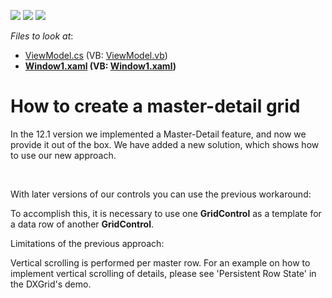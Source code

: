 <!-- default badges list -->
![](https://img.shields.io/endpoint?url=https://codecentral.devexpress.com/api/v1/VersionRange/128649296/12.1.4%2B)
[![](https://img.shields.io/badge/Open_in_DevExpress_Support_Center-FF7200?style=flat-square&logo=DevExpress&logoColor=white)](https://supportcenter.devexpress.com/ticket/details/E1000)
[![](https://img.shields.io/badge/📖_How_to_use_DevExpress_Examples-e9f6fc?style=flat-square)](https://docs.devexpress.com/GeneralInformation/403183)
<!-- default badges end -->
<!-- default file list -->
*Files to look at*:

* [ViewModel.cs](./CS/ViewModel.cs) (VB: [ViewModel.vb](./VB/ViewModel.vb))
* **[Window1.xaml](./CS/Window1.xaml) (VB: [Window1.xaml](./VB/Window1.xaml))**
<!-- default file list end -->
# How to create a master-detail grid


<p>In the 12.1 version we implemented a Master-Detail feature, and now we provide it out of the box. We have added a new solution, which shows how to use our new approach.</p><br />
<p>With later versions of our controls you can use the previous workaround:</p><p>To accomplish this, it is necessary to use one <strong>GridControl</strong> as a template for a data row of another <strong>GridControl</strong>.</p><p>Limitations of the previous approach:</p><p>Vertical scrolling is performed per master row. For an example on how to implement vertical scrolling of details, please see 'Persistent Row State' in the DXGrid's demo.</p>

<br/>


